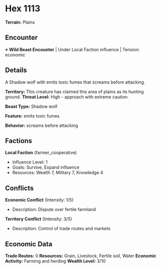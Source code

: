# Hex 1113

**Terrain:** Plains

## Encounter
※ **Wild Beast Encounter** | Under Local Faction influence | Tension: economic

## Details
A Shadow wolf with emits toxic fumes that screams before attacking.

**Territory:** This creature has claimed this area of plains as its hunting ground.
**Threat Level:** High - approach with extreme caution.

**Beast Type:** Shadow wolf

**Feature:** emits toxic fumes

**Behavior:** screams before attacking

## Factions
**Local Faction** (farmer_cooperative)
- Influence Level: 1
- Goals: Survive, Expand influence
- Resources: Wealth 7, Military 7, Knowledge 4

## Conflicts
**Economic Conflict** (Intensity: 1/5)
- Description: Dispute over fertile farmland

**Territory Conflict** (Intensity: 3/5)
- Description: Control of trade routes and markets

## Economic Data
**Trade Routes:** 0
**Resources:** Grain, Livestock, Fertile soil, Water
**Economic Activity:** Farming and herding
**Wealth Level:** 3/10
